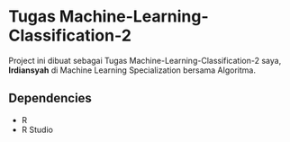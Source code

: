 # Tugas Machine-Learning-Classification-2

Project ini dibuat sebagai Tugas Machine-Learning-Classification-2 saya, **Irdiansyah** di Machine Learning Specialization bersama Algoritma. 

## Dependencies
- R
- R Studio
